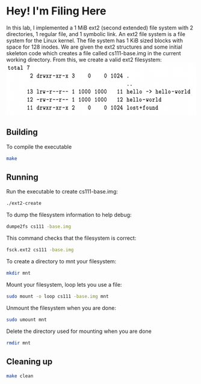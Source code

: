 # Hey! I'm Filing Here

In this lab, I  implemented a 1 MiB ext2 (second extended) file system with 2 directories, 1 regular file, and 1 symbolic link. An ext2 file system is a file system for the Linux kernel. The file system has 1 KiB sized blocks with space for 128 inodes. We are given the ext2 structures and some initial skeleton code which creates a file called cs111-base.img in the current working directory. From this, we create a valid ext2 filesystem:
<img title="File system created" walt="Alt text" src="./file_system.png" width=550 height=140>

## Building
To compile the executable
```bash
make
```

## Running
Run the executable to create cs111-base.img:
```bash 
./ext2-create
```

To dump the filesystem information to help debug:
```bash
dumpe2fs cs111 -base.img
```
This command checks that the filesystem is correct:
```bash 
fsck.ext2 cs111 -base.img
```
To create a directory to mnt your filesystem:
```bash
mkdir mnt
```
Mount your filesystem, loop lets you use a file:
```bash 
sudo mount -o loop cs111 -base.img mnt
```
Unmount the filesystem when you are done:
```bash
sudo umount mnt 
```
Delete the directory used for mounting when you are done
```bash
rmdir mnt
```

## Cleaning up
```bash
make clean
```

